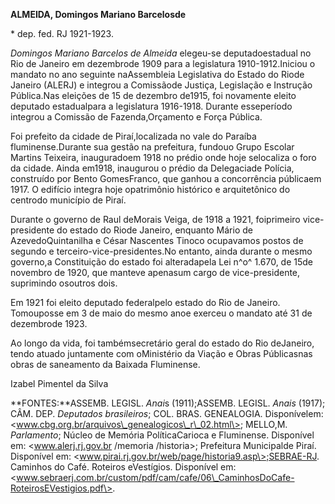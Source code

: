 **ALMEIDA, Domingos Mariano Barcelosde**

\* dep. fed. RJ 1921-1923.

*Domingos Mariano Barcelos de Almeida* elegeu-se deputadoestadual no Rio
de Janeiro em dezembrode 1909 para a legislatura 1910-1912.Iniciou o
mandato no ano seguinte naAssembleia Legislativa do Estado do Riode
Janeiro (ALERJ) e integrou a Comissãode Justiça, Legislação e Instrução
Pública.Nas eleições de 15 de dezembro de1915, foi novamente eleito
deputado estadualpara a legislatura 1916-1918. Durante esseperíodo
integrou a Comissão de Fazenda,Orçamento e Força Pública.

Foi prefeito da cidade de Piraí,localizada no vale do Paraíba
fluminense.Durante sua gestão na prefeitura, fundouo Grupo Escolar
Martins Teixeira, inauguradoem 1918 no prédio onde hoje selocaliza o
foro da cidade. Ainda em1918, inaugurou o prédio da Delegaciade Polícia,
construído por Bento GomesFranco, que ganhou a concorrência públicaem
1917. O edifício integra hoje opatrimônio histórico e arquitetônico do
centrodo município de Piraí.

Durante o governo de Raul deMorais Veiga, de 1918 a 1921, foiprimeiro
vice-presidente do estado do Riode Janeiro, enquanto Mário de
AzevedoQuintanilha e César Nascentes Tinoco ocupavamos postos de segundo
e terceiro-vice-presidentes.No entanto, ainda durante o mesmo governo,a
Constituição do estado foi alteradapela Lei n^o^ 1.670, de 15de novembro
de 1920, que manteve apenasum cargo de vice-presidente, suprimindo
osoutros dois.

Em 1921 foi eleito deputado federalpelo estado do Rio de Janeiro.
Tomouposse em 3 de maio do mesmo anoe exerceu o mandato até 31 de
dezembrode 1923.

Ao longo da vida, foi tambémsecretário geral do estado do Rio deJaneiro,
tendo atuado juntamente com oMinistério da Viação e Obras Públicasnas
obras de saneamento da Baixada Fluminense.

Izabel Pimentel da Silva

**FONTES:**ASSEMB. LEGISL. *Anai*s (1911);ASSEMB. LEGISL. *Anais*
(1917); CÂM. DEP. *Deputados brasileiros*; COL. BRAS. GENEALOGIA.
Disponívelem: \<www.cbg.org.br/arquivos\_genealogicos\_r\_02.html\>;
MELLO,M. *Parlamento*; Núcleo de Memória PolíticaCarioca e Fluminense.
Disponível em: \<www.alerj.rj.gov.br /memoria /historia\>; Prefeitura
Municipalde Piraí. Disponível em:
\<www.pirai.rj.gov.br/web/page/historia9.asp\>;SEBRAE-RJ. Caminhos do
Café. Roteiros eVestígios. Disponível em:
\<www.sebraerj.com.br/custom/pdf/cam/cafe/06\_CaminhosDoCafe-RoteirosEVestigios.pdf\>.
